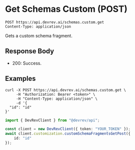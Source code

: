 # Get Schemas Custom (POST)

```http
POST https://api.devrev.ai/schemas.custom.get
Content-Type: application/json
```

Gets a custom schema fragment.



## Response Body

- 200: Success.

## Examples

```shell
curl -X POST https://api.devrev.ai/schemas.custom.get \
     -H "Authorization: Bearer <token>" \
     -H "Content-Type: application/json" \
     -d '{
  "id": "id"
}'
```

```typescript
import { DevRevClient } from "@devrev/api";

const client = new DevRevClient({ token: "YOUR_TOKEN" });
await client.customization.customSchemaFragmentsGetPost({
    id: "id"
});

```